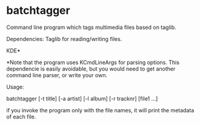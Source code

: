 batchtagger
===========

Command line program which tags multimedia files based on taglib.

Dependencies:
Taglib for reading/writing files.

KDE* 

*Note that the program uses KCmdLineArgs for parsing options. This dependencie is easily avoidable, 
but you would need to get another command line parser, or write your own.

Usage:

batchtagger [-t title] [-a artist] [-l album] [-r tracknr] [file1 ...]

if you invoke the program only with the file names, it will print the metadata of each file.
